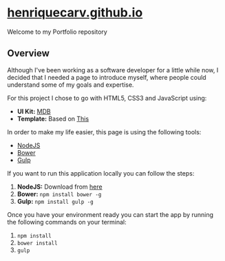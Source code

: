 # [henriquecarv.github.io](https://henriquecarv.github.io "Henrique's Portfolio")

Welcome to my Portfolio repository

## Overview
Although I've been working as a software developer for a little while now, I decided that I needed a page to introduce myself, where people could understand some of my goals and expertise.

For this project I chose to go with HTML5, CSS3 and JavaScript using:

* **UI Kit:** [MDB](http://mdbootstrap.com/ "Material Design for Bootstrap")
* **Template:** Based on [This](http://mdbootstrap.com/freebies/full-background-image-template/)

In order to make my life easier, this page is using the following tools:

* [NodeJS](https://nodejs.org/en/ "NodeJS")
* [Bower](https://bower.io/ "Bower")
* [Gulp](http://gulpjs.com/ "Gulp")

If you want to run this application locally you can follow the steps:

1. **NodeJS:** Download from [here](https://nodejs.org/en/download/ "NodeJS")
2. **Bower:** ```npm install bower -g```
3. **Gulp:** ```npm install gulp -g```

Once you have your environment ready you can start the app by running the following commands on your terminal: 

1. ```npm install```
2. ```bower install```
3. ```gulp```
